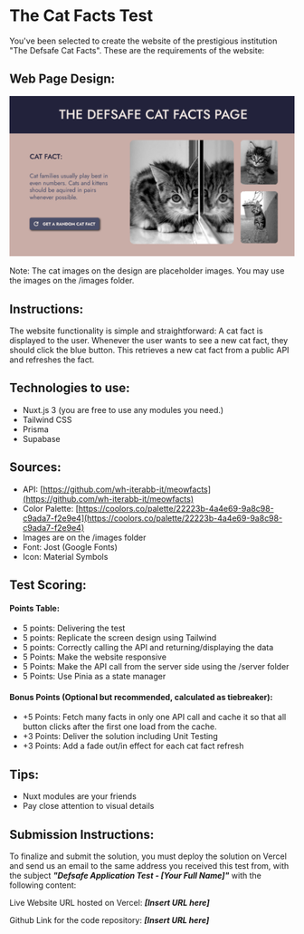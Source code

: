# The Cat Facts Test

You've been selected to create the website of the prestigious institution "The Defsafe Cat Facts". These are the requirements of the website:

## Web Page Design:

![Image](design.png)

Note: The cat images on the design are placeholder images. You may use the images on the /images folder.

## Instructions:

The website functionality is simple and straightforward: A cat fact is displayed to the user. Whenever the user wants to see a new cat fact, they should click the blue button. This retrieves a new cat fact from a public API and refreshes the fact.

## Technologies to use:

- Nuxt.js 3 (you are free to use any modules you need.)
- Tailwind CSS
- Prisma
- Supabase

## Sources:

- API: [https://github.com/wh-iterabb-it/meowfacts](https://github.com/wh-iterabb-it/meowfacts)
- Color Palette: [https://coolors.co/palette/22223b-4a4e69-9a8c98-c9ada7-f2e9e4](https://coolors.co/palette/22223b-4a4e69-9a8c98-c9ada7-f2e9e4)
- Images are on the /images folder
- Font: Jost (Google Fonts)
- Icon: Material Symbols

## Test Scoring:

#### Points Table:

- 5 points: Delivering the test
- 5 points: Replicate the screen design using Tailwind
- 5 points: Correctly calling the API and returning/displaying the data
- 5 Points: Make the website responsive
- 5 Points: Make the API call from the server side using the /server folder
- 5 Points: Use Pinia as a state manager

#### Bonus Points (Optional but recommended, calculated as tiebreaker):

- +5 Points: Fetch many facts in only one API call and cache it so that all button clicks after the first one load from the cache.
- +3 Points: Deliver the solution including Unit Testing
- +3 Points: Add a fade out/in effect for each cat fact refresh

## Tips:

- Nuxt modules are your friends
- Pay close attention to visual details

## Submission Instructions:

To finalize and submit the solution, you must deploy the solution on Vercel and send us an email to the same address you received this test from, with the subject **_"Defsafe Application Test - [Your Full Name]"_** with the following content:

Live Website URL hosted on Vercel: **_[Insert URL here]_**

Github Link for the code repository: **_[Insert URL here]_**
